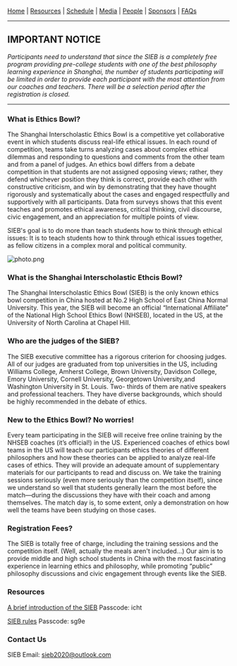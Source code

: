 [Home](https://sieb2020.github.io) &#124; [Resources](https://sieb2020.github.io/resources) &#124; [Schedule](https://sieb2020.github.io/schedule) &#124; [Media](https://sieb2020.github.io/media) &#124; [People](https://sieb2020.github.io/people) &#124; [Sponsors](https://sieb2020.github.io/sponsors) &#124; [FAQs](https://sieb2020.github.io/faqs)

---
## IMPORTANT NOTICE

*Participants need to understand that since the SIEB is a completely free program providing pre-college students with one of the best philosophy learning experience in Shanghai, the number of students participating will be limited in order to provide each participant with the most attention from our coaches and teachers. There will be a selection period after the registration is closed.*

---

### What is Ethics Bowl?  

The Shanghai Interscholastic Ethics Bowl is a competitive yet collaborative event in which students discuss real-life ethical issues. In each round of competition, teams take turns analyzing cases about complex ethical dilemmas and responding to questions and comments from the other team and from a panel of judges. An ethics bowl differs from a debate competition in that students are not assigned opposing views; rather, they defend whichever position they think is correct, provide each other with constructive criticism, and win by demonstrating that they have thought rigorously and systematically about the cases and engaged respectfully and supportively with all participants. Data from surveys shows that this event teaches and promotes ethical awareness, critical thinking, civil discourse, civic engagement, and an appreciation for multiple points of view.

SIEB's goal is to do more than teach students how to think through ethical issues: It is to teach students how to think through ethical issues together, as fellow citizens in a complex moral and political community.  

![photo.png](http://ww1.sinaimg.cn/large/a11167d9gy1ga8tjqafjwj20hn0b0wpg.jpg)  

### What is the Shanghai Interscholastic Ethcis Bowl?

The Shanghai Interscholastic Ethics Bowl (SIEB) is the only known ethics bowl competition in China hosted at No.2 High School of East China Normal University. This year, the SIEB will become an official “International Affiliate” of the National High School Ethics Bowl (NHSEB), located in the US, at the University of North Carolina at Chapel Hill.

### Who are the judges of the SIEB?

The SIEB executive committee has a rigorous criterion for choosing judges. All of our judges are graduated from top universities in the US, including Williams College, Amherst College, Brown University, Davidson College, Emory University, Cornell University, Georgetown University,and Washington University in St. Louis. Two- thirds of them are native speakers and professional teachers. They have diverse backgrounds, which should be highly recommended in the debate of ethics.

### New to the Ethics Bowl? No worries!

Every team participating in the SIEB will receive free online training by the NHSEB coaches (it’s official!) in the US. Experienced coaches of ethics bowl teams in the US will teach our participants ethics theories of different philosophers and how these theories can be applied to analyze real-life cases of ethics. They will provide an adequate amount of supplementary materials for our participants to read and discuss on. We take the training sessions seriously (even more seriously than the competition itself), since we understand so well that students generally learn the most before the match—during the discussions they have with their coach and among themselves. The match day is, to some extent, only a demonstration on how well the teams have been studying on those cases.

### Registration Fees?

The SIEB is totally free of charge, including the training sessions and the competition itself. (Well, actually the meals aren't included...) Our aim is to provide middle and high school students in China with the most fascinating experience in learning ethics and philosophy, while promoting “public” philosophy discussions and civic engagement through events like the SIEB.

### Resources

[A brief introduction of the SIEB](https://pan.baidu.com/s/18-7lfs6e6YYAWh1eiwOXeA) Passcode: icht

[SIEB rules](https://pan.baidu.com/s/1QIPN6rurTFD-WIVSHsLwsg) Passcode: sg9e

### Contact Us

SIEB Email: sieb2020@outlook.com  

